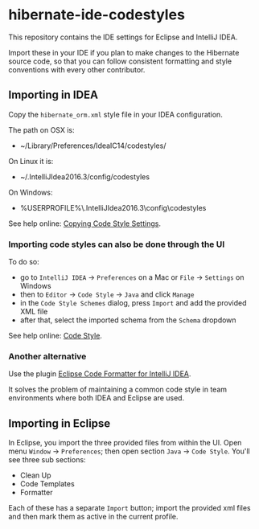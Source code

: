 # hibernate-ide-codestyles

This repository contains the IDE settings for Eclipse and IntelliJ IDEA.

Import these in your IDE if you plan to make changes to the Hibernate source code,
so that you can follow consistent formatting and style conventions with every
other contributor.

## Importing in IDEA

Copy the `hibernate_orm.xml` style file in your IDEA configuration.

The path on OSX is:

 - ~/Library/Preferences/IdeaIC14/codestyles/

On Linux it is:
 - ~/.IntelliJIdea2016.3/config/codestyles

On Windows:
 - %USERPROFILE%\\.IntelliJIdea2016.3\config\codestyles

See help online: [Copying Code Style Settings](https://www.jetbrains.com/help/idea/2016.3/copying-code-style-settings.html).

### Importing code styles can also be done through the UI

To do so:

 * go to `IntelliJ IDEA` -> `Preferences` on a Mac or `File` -> `Settings` on Windows
 * then to `Editor` -> `Code Style` -> `Java` and click `Manage`
 * in the `Code Style Schemes` dialog, press `Import` and add the provided XML file
 * after that, select the imported schema from the `Schema` dropdown

See help online: [Code Style](https://www.jetbrains.com/help/idea/2016.3/code-style.html). 

### Another alternative 

Use the plugin [Eclipse Code Formatter for IntelliJ IDEA](https://plugins.jetbrains.com/idea/plugin/6546-eclipse-code-formatter).

It solves the problem of maintaining a common code style in team environments where both IDEA and Eclipse are used.
 
## Importing in Eclipse

In Eclipse, you import the three provided files from within the UI.
Open menu `Window` -> `Preferences`; then open section `Java` -> `Code Style`.
You'll see three sub sections:
 - Clean Up
 - Code Templates
 - Formatter

Each of these has a separate `Import` button; import the provided xml files
and then mark them as active in the current profile.

